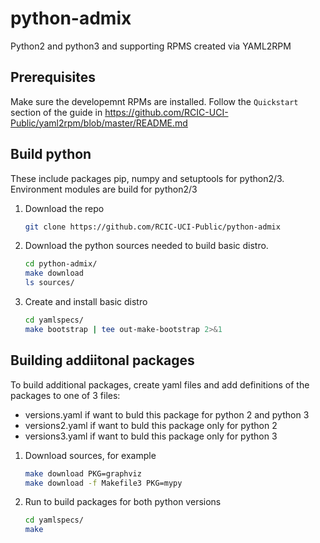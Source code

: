 # python-admix
Python2 and python3 and supporting RPMS created via YAML2RPM

##  Prerequisites
Make sure the developemnt RPMs are installed. Follow the `Quickstart`
section of the guide in https://github.com/RCIC-UCI-Public/yaml2rpm/blob/master/README.md

##  Build python
These include packages pip, numpy and setuptools for python2/3.
Environment modules are build  for python2/3

1. Download the repo
   ```bash
   git clone https://github.com/RCIC-UCI-Public/python-admix
   ```

1. Download the python sources needed to build basic distro. 
   ```bash
   cd python-admix/
   make download
   ls sources/
   ```

1. Create and install basic distro 
   ```bash
   cd yamlspecs/
   make bootstrap | tee out-make-bootstrap 2>&1
   ```

## Building addiitonal packages

To build additional packages, create yaml files and add definitions of 
the packages to one of 3 files:

- versions.yaml if want to buld this package for python 2 and python 3
- versions2.yaml if want to buld this package only for python 2 
- versions3.yaml if want to buld this package only for python 3

1. Download sources, for example
   ```bash
   make download PKG=graphviz
   make download -f Makefile3 PKG=mypy
   ```

1. Run to build packages for both python versions
   ```bash
   cd yamlspecs/
   make
   ```
